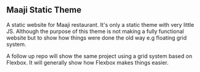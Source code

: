 ## Maaji Static Theme

A static website for Maaji restaurant. It's only a static theme with very little
JS. Although the purpose of this theme is not making a fully functional website but to
show how things were done the old way e.g floating grid system.

A follow up repo will show the same project using a grid system based on
Flexbox. It will generally show how Flexbox makes things easier.
